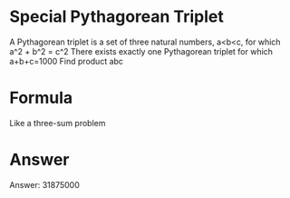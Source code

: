 # Special Pythagorean Triplet
A Pythagorean triplet is a set of three natural numbers, a<b<c, 
for which a^2 + b^2 = c^2
There exists exactly one Pythagorean triplet for which a+b+c=1000
Find product abc

# Formula
Like a three-sum problem

# Answer

Answer: 31875000